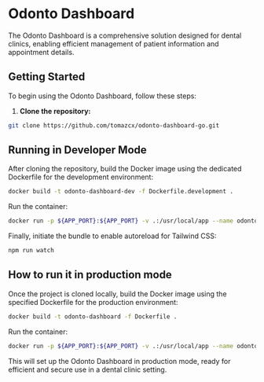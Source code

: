 # Odonto Dashboard

The Odonto Dashboard is a comprehensive solution designed for dental clinics, enabling efficient management of patient information and appointment details.

## Getting Started

To begin using the Odonto Dashboard, follow these steps:

1. **Clone the repository:**
   
```bash
git clone https://github.com/tomazcx/odonto-dashboard-go.git
```

## Running in Developer Mode

After cloning the repository, build the Docker image using the dedicated Dockerfile for the development environment:

```bash
docker build -t odonto-dashboard-dev -f Dockerfile.development .
```

Run the container:

```bash
docker run -p ${APP_PORT}:${APP_PORT} -v .:/usr/local/app --name odonto-dashboard odonto-dashboard-dev
```

Finally, initiate the bundle to enable autoreload for Tailwind CSS:

```bash
npm run watch
```

## How to run it in production mode

Once the project is cloned locally, build the Docker image using the specified Dockerfile for the production environment:

```bash
docker build -t odonto-dashboard -f Dockerfile .
```

Run the container:

```bash
docker run -p ${APP_PORT}:${APP_PORT} -v .:/usr/local/app --name odonto-dashboard odonto-dashboard
```

This will set up the Odonto Dashboard in production mode, ready for efficient and secure use in a dental clinic setting.
